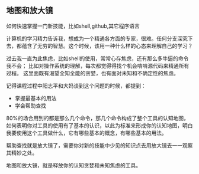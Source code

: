 ## 地图和放大镜


如何快速掌握一门新技能，比如shell,github,其它程序语言


计算机的学习精力告诉我，想成为一个精通各方面的专家，很难。任何分支深究下去，都蕴含了无穷的智慧。这个时候，该用一种什么样的心态来理解自己的学习？


过去我一直为此焦虑，比如shell的使用，常常心存焦虑，还有那么多牛逼的命令我不会；
比如对操作系统的理解，每次都觉得得找个机会啃啃源代码来精通所有过程。
这里面既有渴望全知全能的贪婪，也有面对未知和不确定性的焦虑。

记得课程过程中阳志平和大妈谈到这个问题的时候，都提到：  
+ 掌握最基本的用法  
+ 学会帮助查找

80%的场合用到的都是那么几个命令，那几个命令构成了整个工具的认知地图，如何表明你对工具的使用有了基本的认识，以此为标准来形成你的认知地图，明白我要使用这个工具做什么，它有哪些基本的概念，有哪些基本的用法。

帮助查找就是放大镜了，需要你对新的技能中少见的知识点去用放大镜去一一观察其精妙之处。

地图和放大镜，就是释放你的认知贪婪和未知焦虑的工具。